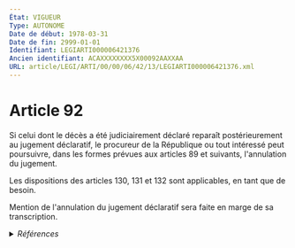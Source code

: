 ```yaml
---
État: VIGUEUR
Type: AUTONOME
Date de début: 1978-03-31
Date de fin: 2999-01-01
Identifiant: LEGIARTI000006421376
Ancien identifiant: ACAXXXXXXXX5X00092AAXXAA
URL: article/LEGI/ARTI/00/00/06/42/13/LEGIARTI000006421376.xml
---
```


<h1>Article 92</h1>

Si celui dont le décès a été judiciairement déclaré reparaît postérieurement au
jugement déclaratif, le procureur de la République ou tout intéressé peut
poursuivre, dans les formes prévues aux articles 89 et suivants, l'annulation du
jugement.<br />

Les dispositions des articles 130, 131 et 132 sont applicables, en tant que de
besoin.<br />

Mention de l'annulation du jugement déclaratif sera faite en marge de sa
transcription.


<details>
  <summary><em>Références</em></summary>

  <h2>Articles faisant référence à l'article</h2>
  
  <ul>
    <li>
      <a href="https://legal.tricoteuses.fr//redirection/LEGIARTI000045225580?vers=git&vers=legifrance">Décret n° 2022-239 du 21 février 2022 portant modification du code des pensions militaires d'invalidité et des victimes de guerre - article 1 ENTIEREMENT_MODIF</a> CITATION source
    </li>
    <li>
      <a href="https://legal.tricoteuses.fr//redirection/LEGIARTI000006421855?vers=git&vers=legifrance">Code civil - article 132 AUTONOME VIGUEUR, en vigueur depuis le 1978-03-31</a> CITATION cible
    </li>
    <li>
      <a href="https://legal.tricoteuses.fr//redirection/LEGIARTI000045225657?vers=git&vers=legifrance">Code des pensions militaires d'invalidité et des victimes de guerre - article R154-3 AUTONOME MODIFIE, en vigueur du 2022-02-26 au 2024-12-06</a> CITATION source
    </li>
    <li>
      <a href="https://legal.tricoteuses.fr//redirection/LEGIARTI000006283769?vers=git&vers=legifrance">Loi n° 77-1447 du 28 décembre 1977 portant réforme du titre IV du livre Ier du code civil : Des absents - article 2 ENTIEREMENT_MODIF</a> MODIFICATION cible
    </li>
    <li>
      <a href="https://legal.tricoteuses.fr//redirection/LEGIARTI000006421344?vers=git&vers=legifrance">Code civil - article 89 AUTONOME MODIFIE, en vigueur du 1958-08-30 au 2011-05-19</a> CITATION cible
    </li>
    <li>
      <a href="https://legal.tricoteuses.fr//redirection/LEGIARTI000006421836?vers=git&vers=legifrance">Code civil - article 130 AUTONOME VIGUEUR, en vigueur depuis le 1978-03-31</a> CITATION cible
    </li>
    <li>
      <a href="https://legal.tricoteuses.fr//redirection/LEGIARTI000006421846?vers=git&vers=legifrance">Code civil - article 131 AUTONOME VIGUEUR, en vigueur depuis le 1978-03-31</a> CITATION cible
    </li>
    <li>
      <a href="https://legal.tricoteuses.fr//redirection/LEGIARTI000024040273?vers=git&vers=legifrance">Code civil - article 89 AUTONOME MODIFIE, en vigueur du 2011-05-19 au 2020-01-01</a> CITATION cible
    </li>
    <li>
      <a href="https://legal.tricoteuses.fr//redirection/LEGIARTI000039367547?vers=git&vers=legifrance">Code civil - article 89 AUTONOME VIGUEUR, en vigueur depuis le 2020-01-01</a> CITATION cible
    </li>
  </ul>
  
  <h2>Références faites par l'article</h2>
  
  <ul>
    <li>
      1977-12-28 MODIFICATION source <a href="https://legal.tricoteuses.fr//redirection/LEGIARTI000006283769?vers=git&vers=legifrance">Loi n° 77-1447 du 28 décembre 1977 portant réforme du titre IV du livre Ier du code civil : Des absents - article 2 ENTIEREMENT_MODIF</a>
    </li>
    <li>
      2022-02-21 CITATION cible <a href="https://legal.tricoteuses.fr//redirection/LEGIARTI000045225580?vers=git&vers=legifrance">Décret n° 2022-239 du 21 février 2022 portant modification du code des pensions militaires d'invalidité et des victimes de guerre - article 1 ENTIEREMENT_MODIF</a>
    </li>
    <li>
      2999-01-01 CITATION source <a href="https://legal.tricoteuses.fr//redirection/LEGIARTI000006421836?vers=git&vers=legifrance">Code civil - article 130 AUTONOME VIGUEUR, en vigueur depuis le 1978-03-31</a>
    </li>
    <li>
      2999-01-01 CITATION source <a href="https://legal.tricoteuses.fr//redirection/LEGIARTI000006421846?vers=git&vers=legifrance">Code civil - article 131 AUTONOME VIGUEUR, en vigueur depuis le 1978-03-31</a>
    </li>
    <li>
      2999-01-01 CITATION source <a href="https://legal.tricoteuses.fr//redirection/LEGIARTI000006421855?vers=git&vers=legifrance">Code civil - article 132 AUTONOME VIGUEUR, en vigueur depuis le 1978-03-31</a>
    </li>
    <li>
      2999-01-01 CITATION source <a href="https://legal.tricoteuses.fr//redirection/LEGIARTI000006421344?vers=git&vers=legifrance">Code civil - article 89 AUTONOME MODIFIE, en vigueur du 1958-08-30 au 2011-05-19</a>
    </li>
    <li>
      2999-01-01 CITATION cible <a href="https://legal.tricoteuses.fr//redirection/LEGIARTI000050746389?vers=git&vers=legifrance">Code des pensions militaires d'invalidité et des victimes de guerre - article R154-3 AUTONOME VIGUEUR, en vigueur depuis le 2024-12-06</a>
    </li>
    <li>
      CODIFICATION source Loi 1803-03-11
    </li>
    <li>
      CREATION source Loi 1803-03-11 promulguée le 21 mars 1803
    </li>
    <li>
      MODIFICATION source Ordonnance 1945-10-30 art. 1
    </li>
  </ul>
</details>
